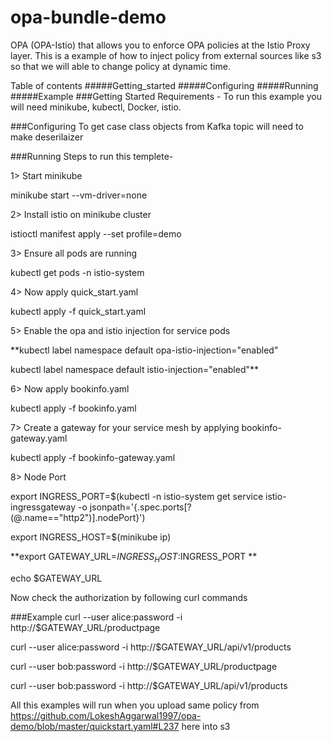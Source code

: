 # opa-bundle-demo
OPA (OPA-Istio) that allows you to enforce OPA policies at the Istio Proxy layer. This is a example of how to inject policy from external sources like s3 so that we will able to change policy at dynamic time.

Table of contents
#####Getting_started
#####Configuring
#####Running
#####Example
###Getting Started
Requirements - To run this example you will need minikube, kubectl, Docker, istio.

###Configuring
To get case class objects from Kafka topic will need to make deserilaizer

###Running
Steps to run this templete-

1> Start minikube

minikube start --vm-driver=none

2> Install istio on minikube cluster

istioctl manifest apply --set profile=demo

3> Ensure all pods are running

kubectl get pods -n istio-system

4> Now apply quick_start.yaml

kubectl apply -f quick_start.yaml

5> Enable the opa and istio injection for service pods

**kubectl label namespace default opa-istio-injection="enabled"

kubectl label namespace default istio-injection="enabled"**

6> Now apply bookinfo.yaml

kubectl apply -f bookinfo.yaml

7> Create a gateway for your service mesh by applying bookinfo-gateway.yaml

kubectl apply -f bookinfo-gateway.yaml

8> Node Port

export INGRESS_PORT=$(kubectl -n istio-system get service istio-ingressgateway -o jsonpath='{.spec.ports[?(@.name=="http2")].nodePort}')

export INGRESS_HOST=$(minikube ip)

**export GATEWAY_URL=$INGRESS_HOST:$INGRESS_PORT **

echo $GATEWAY_URL

Now check the authorization by following curl commands

###Example
curl --user alice:password -i http://$GATEWAY_URL/productpage

curl --user alice:password -i http://$GATEWAY_URL/api/v1/products

curl --user bob:password -i http://$GATEWAY_URL/productpage

curl --user bob:password -i http://$GATEWAY_URL/api/v1/products

All this examples will run when you upload same policy from https://github.com/LokeshAggarwal1997/opa-demo/blob/master/quickstart.yaml#L237 here into s3